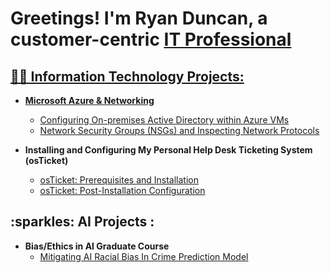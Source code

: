 <h1>Greetings! I'm Ryan Duncan, a customer-centric <a href="https://linkedin.com/in/ryanduncan2797"> IT Professional</h1>

<h2>👨‍💻 Information Technology Projects:</h2>

- <b>Microsoft Azure & Networking </b>
  - [Configuring On-premises Active Directory within Azure VMs](https://github.com/rdunc97/configure-ad)
  - [Network Security Groups (NSGs) and Inspecting Network Protocols](https://github.com/rdunc97/azure-network-protocols)
  
- <b>Installing and Configuring My Personal Help Desk Ticketing System (osTicket) </b>
  - [osTicket: Prerequisites and Installation](https://github.com/rdunc97/osticket-prereqs)
  - [osTicket: Post-Installation Configuration](https://github.com/rdunc97/post-install-config)


<h2> :sparkles: AI Projects :</h2>
 
- <b>Bias/Ethics in AI Graduate Course</b>
   - [Mitigating AI Racial Bias In Crime Prediction Model](https://github.com/rdunc97/FinalProject_BiasInAI)

